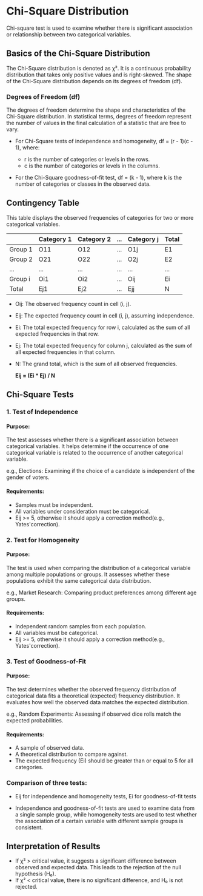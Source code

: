 # Chi-Square Distribution

Chi-square test is used to examine whether there is significant association or relationship between two categorical variables.

## Basics of the Chi-Square Distribution

The Chi-Square distribution is denoted as χ². It is a continuous probability distribution that takes only positive values and is right-skewed. The shape of the Chi-Square distribution depends on its degrees of freedom (df).

### Degrees of Freedom (df)

The degrees of freedom determine the shape and characteristics of the Chi-Square distribution. In statistical terms, degrees of freedom represent the number of values in the final calculation of a statistic that are free to vary.

- For Chi-Square tests of independence and homogeneity, df = (r - 1)(c - 1), where:
  - r is the number of categories or levels in the rows.
  - c is the number of categories or levels in the columns.

- For the Chi-Square goodness-of-fit test, df = (k - 1), where
  k is the number of categories or classes in the observed data.

## Contingency Table

This table displays the observed frequencies of categories for two or more categorical variables.

|          | Category 1 | Category 2 | ... | Category j | Total |
|----------|------------|------------|-----|------------|-------|
| Group 1  | O11        | O12        | ... | O1j        | E1    |
| Group 2  | O21        | O22        | ... | O2j        | E2    |
| ...      | ...        | ...        | ... | ...        | ...   |
| Group i  | Oi1        | Oi2        | ... | Oij        | Ei    |
| Total    | Ej1        | Ej2        | ... | Ejj        | N     |

- Oij: The observed frequency count in cell (i, j).
- Eij: The expected frequency count in cell (i, j), assuming independence.
- Ei: The total expected frequency for row i, calculated as the sum of all expected frequencies in that row.
- Ej: The total expected frequency for column j, calculated as the sum of all expected frequencies in that column.
- N: The grand total, which is the sum of all observed frequencies.

  **Eij = (Ei * Ej) / N**

## Chi-Square Tests

### 1. Test of Independence

#### Purpose:
The test assesses whether there is a significant association between categorical variables. It helps determine if the occurrence of one categorical variable is related to the occurrence of another categorical variable.

e.g., Elections: Examining if the choice of a candidate is independent of the gender of voters.

#### Requirements:
- Samples must be independent.
- All variables under consideration must be categorical.
- Eij >= 5, otherwise it should apply a correction method(e.g., Yates'correction).

### 2. Test for Homogeneity

#### Purpose:
The test is used when comparing the distribution of a categorical variable among multiple populations or groups. It assesses whether these populations exhibit the same categorical data distribution.

e.g., Market Research: Comparing product preferences among different age groups.

#### Requirements:
- Independent random samples from each population.
- All variables must be categorical.
- Eij >= 5, otherwise it should apply a correction method(e.g., Yates'correction).

### 3. Test of Goodness-of-Fit

#### Purpose:
The test determines whether the observed frequency distribution of categorical data fits a theoretical (expected) frequency distribution. It evaluates how well the observed data matches the expected distribution.

e.g., Random Experiments: Assessing if observed dice rolls match the expected probabilities.

#### Requirements:
- A sample of observed data.
- A theoretical distribution to compare against.
- The expected frequency (Ei) should be greater than or equal to 5 for all categories.

### Comparison of three tests:

- Eij for independence and homogeneity tests, Ei for goodness-of-fit tests

- Independence and goodness-of-fit tests are used to examine data from a single sample group, while homogeneity tests are used to test whether the association of a certain variable with different sample groups is consistent. 

## Interpretation of Results

- If χ² > critical value, it suggests a significant difference between observed and expected data.
This leads to the rejection of the null hypothesis (H₀).
- If χ² < critical value, there is no significant difference, and H₀ is not rejected.
